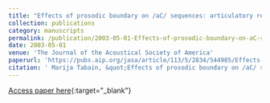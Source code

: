 ```yaml
---
title: "Effects of prosodic boundary on /aC/ sequences: articulatory results"
collection: publications
category: manuscripts
permalink: /publication/2003-05-01-Effects-of-prosodic-boundary-on-aC-sequences-articulatory-results
date: 2003-05-01
venue: 'The Journal of the Acoustical Society of America'
paperurl: 'https://pubs.aip.org/jasa/article/113/5/2834/544985/Effects-of-prosodic-boundary-on-aC-sequences'
citation: ' Marija Tabain, &quot;Effects of prosodic boundary on /aC/ sequences: articulatory results.&quot; The Journal of the Acoustical Society of America, 2003.'
---
```

[Access paper here](https://pubs.aip.org/jasa/article/113/5/2834/544985/Effects-of-prosodic-boundary-on-aC-sequences){:target="_blank"}
